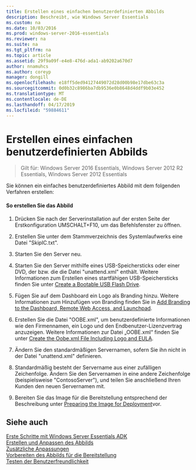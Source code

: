 ```yaml
---
title: Erstellen eines einfachen benutzerdefinierten Abbilds
description: Beschreibt, wie Windows Server Essentials
ms.custom: na
ms.date: 10/03/2016
ms.prod: windows-server-2016-essentials
ms.reviewer: na
ms.suite: na
ms.tgt_pltfrm: na
ms.topic: article
ms.assetid: 29f9a09f-e4e8-476d-ada1-ab9202a670d7
author: nnamuhcs
ms.author: coreyp
manager: dongill
ms.openlocfilehash: e18ff5ded94127449072d28d00b98e17dbe63c3a
ms.sourcegitcommit: 0d0b32c8986ba7db9536e0b8648d4ddf9b03e452
ms.translationtype: MT
ms.contentlocale: de-DE
ms.lasthandoff: 04/17/2019
ms.locfileid: "59884611"
---
```

# <a name="create-a-simple-customized-image"></a>Erstellen eines einfachen benutzerdefinierten Abbilds

>Gilt für: Windows Server 2016 Essentials, Windows Server 2012 R2 Essentials, Windows Server 2012 Essentials

Sie können ein einfaches benutzerdefiniertes Abbild mit dem folgenden Verfahren erstellen:  
  
#### <a name="to-create-the-image"></a>So erstellen Sie das Abbild  
  
1.  Drücken Sie nach der Serverinstallation auf der ersten Seite der Erstkonfiguration UMSCHALT+F10, um das Befehlsfenster zu öffnen.  
  
2.  Erstellen Sie unter dem Stammverzeichnis des Systemlaufwerks eine Datei "SkipIC.txt".  
  
3.  Starten Sie den Server neu.  
  
4.  Starten Sie den Server mithilfe eines USB-Speichersticks oder einer DVD, der bzw. die die Datei "unattend.xml" enthält. Weitere Informationen zum Erstellen eines startfähigen USB-Speichersticks finden Sie unter [Create a Bootable USB Flash Drive](Create-a-Bootable-USB-Flash-Drive.md).  
  
5.  Fügen Sie auf dem Dashboard ein Logo als Branding hinzu. Weitere Informationen zum Hinzufügen von Branding finden Sie in [Add Branding to the Dashboard, Remote Web Access, and Launchpad](Add-Branding-to-the-Dashboard--Remote-Web-Access--and-Launchpad.md).  
  
6.  Erstellen Sie die Datei "OOBE.xml", um benutzerdefinierte Informationen wie den Firmennamen, ein Logo und den Endbenutzer-Lizenzvertrag anzuzeigen. Weitere Informationen zur Datei „OOBE.xml“ finden Sie unter [Create the Oobe.xml File Including Logo and EULA](Create-the-Oobe.xml-File-Including-Logo-and-EULA.md).  
  
7.  Ändern Sie den standardmäßigen Servernamen, sofern Sie ihn nicht in der Datei "unattend.xml" definieren.  
  
8.  Standardmäßig besteht der Servername aus einer zufälligen Zeichenfolge. Ändern Sie den Servernamen in eine andere Zeichenfolge (beispielsweise "ContosoServer"), und teilen Sie anschließend Ihren Kunden den neuen Servernamen mit.  
  
9. Bereiten Sie das Image für die Bereitstellung entsprechend der Beschreibung unter [Preparing the Image for Deployment](Preparing-the-Image-for-Deployment.md)vor.  
  
## <a name="see-also"></a>Siehe auch  
 [Erste Schritte mit Windows Server Essentials ADK](Getting-Started-with-the-Windows-Server-Essentials-ADK.md)   
 [Erstellen und Anpassen des Abbilds](Creating-and-Customizing-the-Image.md)   
 [Zusätzliche Anpassungen](Additional-Customizations.md)   
 [Vorbereiten des Abbilds für die Bereitstellung](Preparing-the-Image-for-Deployment.md)   
 [Testen der Benutzerfreundlichkeit](Testing-the-Customer-Experience.md)